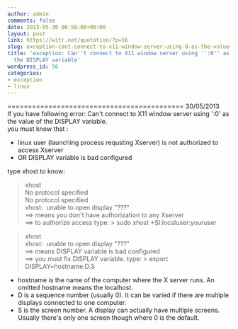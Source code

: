 ```yaml
---
author: admin
comments: false
date: 2013-05-30 06:58:00+00:00
layout: post
link: https://witr.net/quotation/?p=56
slug: exception-cant-connect-to-x11-window-server-using-0-as-the-value-of-the-display-variable
title: 'exception: Can''t connect to X11 window server using '':0'' as the value of
  the DISPLAY variable'
wordpress_id: 56
categories:
- exception
- linux
---
```



  
=========================================== 30/05/2013  
If you have following error: Can't connect to X11 window server using ':0' as the value of the DISPLAY variable.  
you must know that :  
- linux user (launching process requsting Xserver) is not authorized to access Xserver  
- OR DISPLAY variable is bad configured  
  
type xhost to know:  
  
> xhost  
No protocol specified  
No protocol specified  
xhost:  unable to open display "???"  
==> means you don't have authorization to any Xserver  
==> to authorize access type: > sudo xhost +SI:localuser:youruser  
  
> xhost  
xhost:  unable to open display "???"  
==> means DISPLAY variable is bad configured  
==> you must fix DISPLAY variable. type: > export DISPLAY=hostname:D.S  
- hostname is the name of the computer where the X server runs. An omitted hostname means the localhost.  
- D is a sequence number (usually 0). It can be varied if there are multiple displays connected to one computer.  
- S is the screen number. A display can actually have multiple screens. Usually there's only one screen though where 0 is the default.  


  




